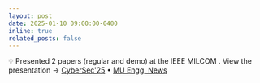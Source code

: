 ```yaml
---
layout: post
date: 2025-01-10 09:00:00-0400
inline: true
related_posts: false
---
```


:bulb: Presented 2 papers (regular and demo) at the IEEE MILCOM . View the presentation &rarr; <a target="#blank" href="https://www.cybersec-conf.org/">CyberSec'25</a> &#8226; <a target="#blank" href="https://engineering.missouri.edu/2025/international-cybersecurity-conference-presentation/">MU Engg. News</a>